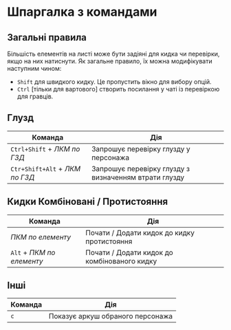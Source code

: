 <!--- This file is auto generated from module/manual/uk/commands_cheat_sheet.md -->
# Шпаргалка з командами

## Загальні  правила

Більшість елементів на листі може бути задіяні для кидка чи перевірки, якщо на них натиснути.
Як загальне правило, їх можна модифікувати наступним чином:

- `Shift` для швидкого кидку. Це пропустить вікно для вибору опцій.
- `Ctrl` [тільки для вартового] створить посилання у чаті із перевіркою для гравців.

## Глузд

| Команда                        | Дія                                                   |
| ------------------------------ | ----------------------------------------------------- |
| `Ctrl+Shift` + _ЛКМ по ГЗД_    | Запрошує перевірку глузду у персонажа                 |
| `Ctr+Shift+Alt` + _ЛКМ по ГЗД_ | Запрошує перевірку глузду з визначенням втрати глузду |

## Кидки Комбіновані / Протистояння

| Команда                   | Дія                                          |
| ------------------------- | -------------------------------------------- |
| _ПКМ по елементу_         | Почати / Додати кидок до кидку протистояння  |
| `Alt` + _ПКМ по елементу_ | Почати / Додати кидок до комбінованого кидку |

## Інші

| Команда | Дія                              |
| ------- | -------------------------------- |
| `c`     | Показує аркуш обраного персонажа |
